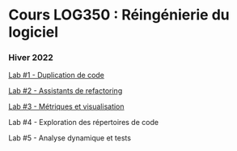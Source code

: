 # Cours LOG350 : Réingénierie du logiciel

### Hiver 2022

[Lab #1 - Duplication de code](https://github.com/ETS-LOG530/LabsH22/blob/main/Laboratoire%201/Laboratoire%201%20-%20Duplication%20du%20code.md)

[Lab #2 - Assistants de refactoring](https://github.com/ETS-LOG530/LabsH22/blob/main/Laboratoire%202/Laboratoire%202%20-%20Assistants%20de%20Refactoring.md)

[Lab #3 - Métriques et visualisation](https://github.com/ETS-LOG530/LabsH22/blob/main/Laboratoire%203/Laboratoire%203%20-%20M%C3%A9triques%20et%20visualisation.md)

Lab #4 - Exploration des répertoires de code

Lab #5 - Analyse dynamique et tests
